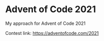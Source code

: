 # Advent of Code 2021

My approach for Advent of Code 2021

Contest link: https://adventofcode.com/2021